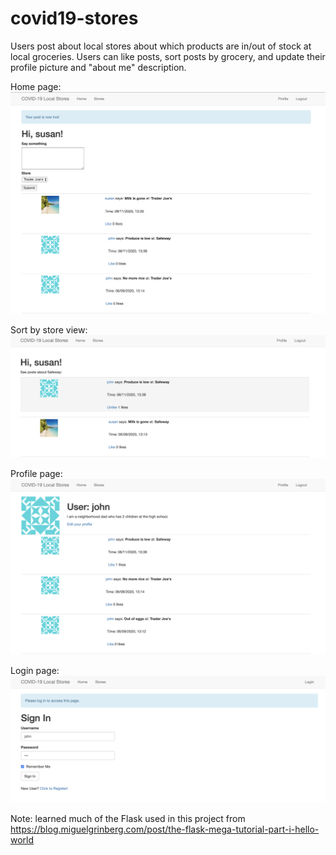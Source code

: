 # covid19-stores

Users post about local stores about which products are in/out of stock at local groceries. Users can like posts, sort posts by grocery, and update their profile picture and "about me" description.

Home page:
![Home page](/images/Home.png)

Sort by store view:
![Sort by store page](images/Sort.png)

Profile page:
![User profile page](images/Profile.png)

Login page:
![Login page](images/Login.png)

Note: learned much of the Flask used in this project from https://blog.miguelgrinberg.com/post/the-flask-mega-tutorial-part-i-hello-world
